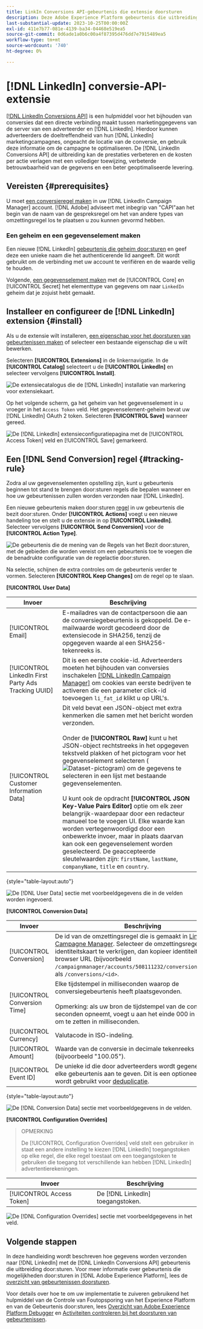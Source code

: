 ```yaml
---
title: LinkIn Conversions API-gebeurtenis die extensie doorsturen
description: Deze Adobe Experience Platform gebeurtenis die uitbreiding door:sturen staat u toe om de prestaties van uw LinkedIn marketing campagne te meten.
last-substantial-update: 2023-10-25T00:00:00Z
exl-id: 411e7b77-081e-4139-ba34-04468e519ea5
source-git-commit: 0d6ade1a0b6c00a4f87395d476dd7e7915489ea5
workflow-type: tm+mt
source-wordcount: '740'
ht-degree: 0%

---
```


# [!DNL LinkedIn] conversie-API-extensie

[[!DNL LinkedIn Conversions API]](https://learn.microsoft.com/en-us/linkedin/marketing/integrations/ads-reporting/conversions-api) is een hulpmiddel voor het bijhouden van conversies dat een directe verbinding maakt tussen marketinggegevens van de server van een adverteerder en [!DNL LinkedIn]. Hierdoor kunnen adverteerders de doeltreffendheid van hun [!DNL LinkedIn] marketingcampagnes, ongeacht de locatie van de conversie, en gebruik deze informatie om de campagne te optimaliseren. De [!DNL LinkedIn Conversions API] de uitbreiding kan de prestaties verbeteren en de kosten per actie verlagen met een vollediger toewijzing, verbeterde betrouwbaarheid van de gegevens en een beter geoptimaliseerde levering.

## Vereisten {#prerequisites}

U moet [een conversieregel maken](https://www.linkedin.com/help/lms/answer/a1657171) in uw [!DNL LinkedIn Campaign Manager] account. [!DNL Adobe] adviseert met inbegrip van &quot;CAPI&quot;aan het begin van de naam van de gespreksregel om het van andere types van omzettingsregel los te plaatsen u zou kunnen gevormd hebben.

### Een geheim en een gegevenselement maken

Een nieuwe [!DNL LinkedIn] [gebeurtenis die geheim door:sturen](../../../ui/event-forwarding/secrets.md) en geef deze een unieke naam die het authenticerende lid aangeeft. Dit wordt gebruikt om de verbinding met uw account te verifiëren en de waarde veilig te houden.

Volgende, [een gegevenselement maken](../../../ui/managing-resources/data-elements.md#create-a-data-element) met de [!UICONTROL Core] en [!UICONTROL Secret] het elementtype van gegevens om naar `LinkedIn` geheim dat je zojuist hebt gemaakt.

## Installeer en configureer de [!DNL LinkedIn] extension {#install}

Als u de extensie wilt installeren, [een eigenschap voor het doorsturen van gebeurtenissen maken](../../../ui/event-forwarding/overview.md#properties) of selecteer een bestaande eigenschap die u wilt bewerken.

Selecteren **[!UICONTROL Extensions]** in de linkernavigatie. In de **[!UICONTROL Catalog]** selecteert u de **[!UICONTROL LinkedIn]** en selecteer vervolgens **[!UICONTROL Install]**.

![De extensiecatalogus die de [!DNL LinkedIn] installatie van markering voor extensiekaart.](../../../images/extensions/server/linkedin/install-extension.png)

Op het volgende scherm, ga het geheim van het gegevenselement in u vroeger in het `Access Token` veld. Het gegevenselement-geheim bevat uw [!DNL LinkedIn] OAuth 2 token. Selecteren **[!UICONTROL Save]** wanneer gereed.

![De [!DNL LinkedIn] extensieconfiguratiepagina met de [!UICONTROL Access Token] veld en [!UICONTROL Save] gemarkeerd.](../../../images/extensions/server/linkedin/configure-extension.png)

## Een [!DNL Send Conversion] regel {#tracking-rule}

Zodra al uw gegevenselementen opstelling zijn, kunt u gebeurtenis beginnen tot stand te brengen door:sturen regels die bepalen wanneer en hoe uw gebeurtenissen zullen worden verzonden naar [!DNL LinkedIn].

Een nieuwe gebeurtenis maken door:sturen [regel](../../../ui/managing-resources/rules.md) in uw gebeurtenis die bezit door:sturen. Onder **[!UICONTROL Actions]** voegt u een nieuwe handeling toe en stelt u de extensie in op **[!UICONTROL LinkedIn]**. Selecteer vervolgens **[!UICONTROL Send Conversion]** voor de **[!UICONTROL Action Type]**.

![De gebeurtenis die de mening van de Regels van het Bezit door:sturen, met de gebieden die worden vereist om een gebeurtenis toe te voegen die de benadrukte configuratie van de regelactie door:sturen.](../../../images/extensions/server/linkedin/linkedin-event-action.png)

Na selectie, schijnen de extra controles om de gebeurtenis verder te vormen. Selecteren **[!UICONTROL Keep Changes]** om de regel op te slaan.

**[!UICONTROL User Data]**

| Invoer | Beschrijving |
| --- | --- |
| [!UICONTROL Email] | E-mailadres van de contactpersoon die aan de conversiegebeurtenis is gekoppeld. De e-mailwaarde wordt gecodeerd door de extensiecode in SHA256, tenzij de opgegeven waarde al een SHA256-tekenreeks is. |
| [!UICONTROL LinkedIn First Party Ads Tracking UUID] | Dit is een eerste cookie-id. Adverteerders moeten het bijhouden van conversies inschakelen [[!DNL LinkedIn Campaign Manager]](https://www.linkedin.com/help/lms/answer/a423304/enable-first-party-cookies-on-a-linkedin-insight-tag) om cookies van eerste bedrijven te activeren die een parameter click-id toevoegen `li_fat_id` klikt u op URL&#39;s. |
| [!UICONTROL Customer Information Data] | Dit veld bevat een JSON-object met extra kenmerken die samen met het bericht worden verzonden.<br><br>Onder de **[!UICONTROL Raw]** kunt u het JSON-object rechtstreeks in het opgegeven tekstveld plakken of het pictogram voor het gegevenselement selecteren (![Dataset-pictogram](../../../images/extensions/server/aws/data-element-icon.png)) om de gegevens te selecteren in een lijst met bestaande gegevenselementen.<br><br>U kunt ook de opdracht **[!UICONTROL JSON Key-Value Pairs Editor]** optie om elk zeer belangrijk-waardepaar door een redacteur manueel toe te voegen UI. Elke waarde kan worden vertegenwoordigd door een onbewerkte invoer, maar in plaats daarvan kan ook een gegevenselement worden geselecteerd. De geaccepteerde sleutelwaarden zijn: `firstName`, `lastName`, `companyName`, `title` en `country`. |

{style="table-layout:auto"}

![De [!DNL User Data] sectie met voorbeeldgegevens die in de velden worden ingevoerd.](../../../images/extensions/server/linkedin/configure-extension-user-data.png)

**[!UICONTROL Conversion Data]**

| Invoer | Beschrijving |
| --- | --- |
| [!UICONTROL Conversion] | De id van de omzettingsregel die is gemaakt in [LinkedIn Campagne Manager](https://www.linkedin.com/help/lms/answer/a1657171). Selecteer de omzettingsregel om identiteitskaart te verkrijgen, dan kopieer identiteitskaart van browser URL (bijvoorbeeld `/campaignmanager/accounts/508111232/conversions/15588877`) als `/conversions/<id>`. |
| [!UICONTROL Conversion Time] | Elke tijdstempel in milliseconden waarop de conversiegebeurtenis heeft plaatsgevonden. <br><br> Opmerking: als uw bron de tijdstempel van de conversie in seconden opneemt, voegt u aan het einde 000 in om deze om te zetten in milliseconden. |
| [!UICONTROL Currency] | Valutacode in ISO-indeling. |
| [!UICONTROL Amount] | Waarde van de conversie in decimale tekenreeks (bijvoorbeeld &quot;100.05&quot;). |
| [!UICONTROL Event ID] | De unieke id die door adverteerders wordt gegenereerd om elke gebeurtenis aan te geven. Dit is een optioneel veld en wordt gebruikt voor [deduplicatie](https://learn.microsoft.com/en-us/linkedin/marketing/conversions/deduplication?view=li-lms-2024-02). |

{style="table-layout:auto"}

![De [!DNL Conversion Data] sectie met voorbeeldgegevens in de velden.](../../../images/extensions/server/linkedin/configure-extension-conversions-data.png)

**[!UICONTROL Configuration Overrides]**

>OPMERKING
>
>De [!UICONTROL Configuration Overrides] veld stelt een gebruiker in staat een andere instelling te kiezen [!DNL LinkedIn] toegangstoken op elke regel, die elke regel toestaat om een toegangstoken te gebruiken die toegang tot verschillende kan hebben [!DNL LinkedIn] advertentierekeningen.

| Invoer | Beschrijving |
| --- | --- |
| [!UICONTROL Access Token] | De [!DNL LinkedIn] toegangstoken. |

![De [!DNL Configuration Overrides] sectie met voorbeeldgegevens in het veld.](../../../images/extensions/server/linkedin/configure-extension-configuration-override.png)

## Volgende stappen

In deze handleiding wordt beschreven hoe gegevens worden verzonden naar [!DNL LinkedIn] met de [!DNL LinkedIn Conversions API] gebeurtenis die uitbreiding door:sturen. Voor meer informatie over gebeurtenis die mogelijkheden door:sturen in [!DNL Adobe Experience Platform], lees de [overzicht van gebeurtenissen doorsturen](../../../ui/event-forwarding/overview.md).

Voor details over hoe te om uw implementatie te zuiveren gebruikend het hulpmiddel van de Controle van Foutopsporing van het Experience Platform en van de Gebeurtenis door:sturen, lees [Overzicht van Adobe Experience Platform Debugger](../../../../debugger/home.md) en [Activiteiten controleren bij het doorsturen van gebeurtenissen](../../../ui/event-forwarding/monitoring.md).

